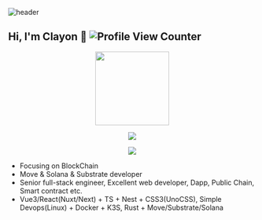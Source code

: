 ![header](https://capsule-render.vercel.app/api?type=wave&color=gradient&customColorList=6&height=260&section=header&text=Clayon&fontSize=70&animation=fadeIn&fontAlignY=38)

## Hi, I'm Clayon :wave: ![Profile View Counter](https://komarev.com/ghpvc/?username=lovesui)

<div align="center">
  <p>
    <img height="150px" src="https://github-readme-stats.vercel.app/api/top-langs/?username=lovesui&layout=compact&theme=chartreuse-dark&count_private=true" />
  </p>
  
  <p>
    <img src="https://github-profile-trophy.vercel.app/?username=lovesui&theme=algolia&row=1&column=4&margin-w=5" />
  </p>
  
  <p>
    <img align="center" src="https://github-readme-stats.vercel.app/api?username=lovesui&count_private=true&theme=highcontrast&show_icons=true" />
  </p>
</div>

- Focusing on BlockChain
- Move & Solana & Substrate developer
- Senior full-stack engineer, Excellent web developer, Dapp, Public Chain, Smart contract etc.
- Vue3/React(Nuxt/Next) + TS + Nest + CSS3(UnoCSS), Simple Devops(Linux) + Docker + K3S, Rust + Move/Substrate/Solana
